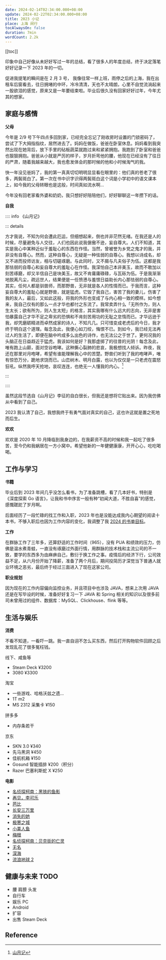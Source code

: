 ```yaml
---
date: 2024-02-14T02:34:00.000+08:00
update: 2024-02-22T02:34:00.000+08:00
title: 2023 小记
place: 上海 闵行
tocAlwaysOn: false
duration: 7min
wordCount: 2.2k
---
```


[[toc]]

印象中自己好像从未好好写过一年的总结，看了很多人的年度总结，终于决定落笔好好记录一下 2023 年的一切。

促进我提笔的瞬间是在 2 月 3 号， 我像往常一样上班，雨停之后的上海，我在出租车后窗看去，往日拥堵的中环，冷冷清清，天也不太晴朗，心里不自觉流淌起来一股欲泪的感觉，原来又是一年要结束啦。毕业后很久没有回家好好过年，今年尤其的想家。

## 家庭与感情

**父母**

今年是 2/9 号下午四点多回到家，已经完全忘记了刚收房时设置的门锁密码了，尝试了下大拇指指纹，居然进去了。妈妈在做饭，爸爸在卧室休息。妈妈看到我突然出现在她背后，放下手里的砧板蔬菜就跑过来和紧紧拥抱。我跑到了卧室和爸爸也狠狠拥抱。爸爸从小就是严厉的样子，岁月折弯他的腰，他现在已经没有了往日的严肃，随着我越来越大，我也愈发体会的那时候的他和小时候淘气的我。

快一年没见爸妈了，我的第一真真切切明明显显看在眼里的：他们真的苍老了很多，两鬓斑白了。第一次在书中识字识得两鬓斑白这个词是小学初中的语文课本上，如今我的父母转眼也是这般，时间真如流水啊...

今年没有回老家看外婆和奶奶，我只想好好陪陪他们，好好聊聊这一年攒下的话。

**自我**

:::: info 《山月记》

::: details

方才我说，不知为何会遭此厄运，但细想起来，倒也并非茫然无绪。在我还是人的时候，尽量避免与人交往，人们也因此说我倨傲不逊，妄自尊大。人们不知道，其实是我心中某种近似于羞耻心的东西在作怪。当然，曾被誉为乡党之鬼才的我，并非没有自尊心。然而，这种自尊心，无疑是一种怯弱的自尊心。我想以诗成名，却又不进而投师访友，相与切磋琢磨。与此同时，又不屑与凡夫俗子为伍。这都是我那怯弱的自尊心和妄自尊大的羞耻心在作怪。我深怕自己本非美玉，故而不敢加以刻苦琢磨，却又半信自己是块美玉，故又不肯庸庸碌碌，与瓦砾为伍。于是我渐渐地脱离凡尘，疏远世人，结果便是一任愤懑与羞恨日益助长内心那怯弱的自尊心。其实，任何人都是驯兽师，而那野兽，无非就是各人的性情而已。于我而言，这种妄自尊大的羞耻心就是野兽，就是猛虎。它毁了我自己，害苦了我的妻儿，伤害了我的友人，最后，又如此这般，将我的外形也变成了与内心相一致的模样。如今想来，我自己仅有的那么一点才华也都付之东流了。我常卖弄什么「无所作为，则人生太长；欲有所为，则人生太短」的格言，其实我哪有什么远大的志向，无非是害怕暴露自己才华不足之卑劣的恐惧和不肯刻苦用功的无耻之怠惰而已。才华远逊于我，却凭磨砺精进而卓然成家的诗人，不知凡几。只可惜变成老虎后的今日，我才终于明白这个道理。每念及此，我便心如刀绞，悔恨不已。到如今，我已经无法再过人的生活了，即便在脑中吟成多么出色的诗作，也无法公之于世了。更何况我的头脑正在日益趋近于猛虎。我该如何是好？我那虚掷了的往昔的光阴！每念及此，唯有跑上山巅，面对空谷咆哮。这种撕心裂肺的悲哀，我极想找人倾诉。昨夜，我还在那里对月咆哮，希望有谁能理解我心中的苦楚。野兽们听到了我的咆哮声，唯有惊恐万分，跪地求饶而已。山峦树木、明月白露，也以为仅仅是一只老虎在震怒狂吼。纵然我呼天抢地，哀叹连连，也绝无一人懂我的内心。[^山月记]

:::

::::

虽然这段节选自《山月记》李征的自白很长，但我还是想将它贴出来。因为我仿佛从中看到了自己。

2023 我认清了自己，我想我终于有勇气面对真实的自己，这也许这就是置之死地而后生。

**欢欢**

欢欢是 2020 年 10 月降临到我身边的，在我薪资不高的时候和我一起吃了很多苦，至今仍和我蜗居在一方小窝中。希望他新的一年健健康康，开开心心，吃吃喝喝。

## 工作与学习

**书籍**

毕业后到 2023 年间几乎没怎么看书，为了准备跳槽，看了几本好书，特别是 《深度探索 Go 语言》，让我和书中序言一般有种“初闻大道，不胜自喜”的感觉，感慨蹉跎了岁月啊。

<Book
title="深度探索 Go 语言"
desc="书中通过探索示例和源码分析：指针、函数栈帧、调用约定、变量逃逸、Function Value、包、defer panic、 方法、Method Value、组合式继承、接口、类型断言、反射、goroutine、抢占式调度、同步、堆和栈的管理，以及 gc 等实现原理。"
logo="https://cdn.alomerry.com/blog/assets/links/booklists/explore-go-runtime.jpg"
link="https://book.douban.com/subject/36104087/"
/>

<Book
title="MySQL 是怎样运行的"
desc="《MySQL是怎样运行的：从根儿上理解 MySQL》采用诙谐幽默的表达方式，对MySQL的底层运行原理进行了介绍，内容涵盖了使用MySQL的同学在求职面试和工作中常见的一些核心概念。"
logo="https://cdn.alomerry.com/blog/assets/links/booklists/how-mysql-work.jpg"
link="https://book.douban.com/subject/35231266/"
/>

<Book
title="Kubernetes in Action"
desc="《Kubernetes in Action中文版》主要讲解如何在 Kubernetes 中部署分布式容器应用。通过在 Kubernetes 中部署一个应用程序，一点点增加功能，逐步加深我们对于 Kubernetes 架构的理解和操作的实践。在本书的后面部分，也可以学习一些高阶的主题，比如监控、调试及伸缩。"
logo="https://cdn.alomerry.com/blog/assets/links/booklists/kubernetes-in-action.jpg"
link="https://book.douban.com/subject/30418855/"
/>

后面经历了一段忙碌的找工作和入职，2023 年也是没能达成我内心期望的阅读十本书，不够入职后也因为工作内容的变化，我调整了我 [2024 的书单目标](https://flowus.cn/alomerry/share/03d0ad27-0b99-415a-8aec-2c5cf979f1f5)。

**工作**

在群脉工作了三年多，还算舒适的工作时间（965），没有 PUA 和绩效的压力，仿佛是温水煮青蛙，一直没有琢磨过外面行情，用群脉的技术栈和主流公司的不一致，要学的东西多为由麻痹自己，敷衍于换工作之事。疫情后的经济下行，公司效益不足，从六月份开始了降薪，准备了两个月后，期间投简历才深觉当下普通人就业环境之恶劣，最后终于经过三面进入了现在这家公司。

**职业规划**

因为现在的工作内容偏向监控业务，并且项目中也涉及 JAVA，想来上次用 JAVA 还是在写毕设的时候，准备好好复习一下 JAVA 和 Spring 相关的知识以及很多前司未曾用过的组件、数据库：MySQL、Clickhouse、flink 等等。

## 生活与娱乐

**消费**

不看不知道，一看吓一跳。我一直自诩不怎么买东西，然后打开购物软件回顾之后发现乱花了很多冤枉钱。

线下、咸鱼等

- Steam Deck ¥3200
- 3080 ¥3300

淘宝

- 一些游戏、哈格沃兹之遗...
- 1T m2
- MS 2312 采集卡 ¥150

拼多多

- 内存条若干

京东

- SKN 3.0 ¥340
- 先马黑洞 ¥450
- 佳航机箱 ¥150
- Gosund 智能插排 ¥200（积分）
- Razer 巴塞利斯蛇 X ¥250

**电影**

- [名侦探柯南：黑铁的鱼影](https://movie.douban.com/subject/35873969/)
- [再见，李可乐](https://movie.douban.com/subject/35943827/)
- [芭比](https://movie.douban.com/subject/4058939/)
- [长安三万里](https://movie.douban.com/subject/36035676/)
- [消失的她](https://movie.douban.com/subject/35660795/)
- [极寒之城](https://movie.douban.com/subject/30450557/)
- [小美人鱼](https://movie.douban.com/subject/27601044/)
- [梅根](https://movie.douban.com/subject/30277290/)
- [名侦探柯南：贝克街的亡灵](https://movie.douban.com/subject/2286642/)
- [无名](https://movie.douban.com/subject/35372742/)
- [深海](https://movie.douban.com/subject/26649682/)
- [流浪地球 2](https://movie.douban.com/subject/35267208/)

## 健康与未来 TODO

- 腰 肩膀 头发
- 自行车
- 娱乐 PC
- Android
- 扩容
- 出售 Steam Deck

## Reference

<!--
https://www.v2ex.com/t/1014954
-->

[^山月记]: [山月记](https://book.douban.com/subject/30394154/)
